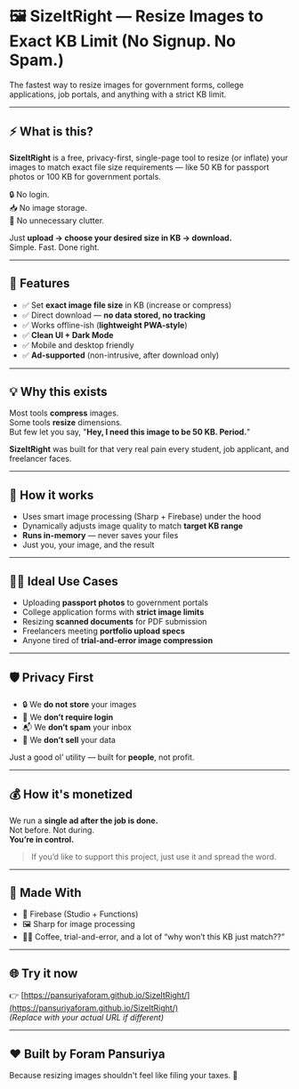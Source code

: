 # 🖼️ SizeItRight — Resize Images to Exact KB Limit (No Signup. No Spam.)

The fastest way to resize images for government forms, college applications, job portals, and anything with a strict KB limit.

---

## ⚡ What is this?

**SizeItRight** is a free, privacy-first, single-page tool to resize (or inflate) your images to match exact file size requirements — like 50 KB for passport photos or 100 KB for government portals.

🔒 No login.  
📥 No image storage.  
🧠 No unnecessary clutter.

Just **upload → choose your desired size in KB → download.**  
Simple. Fast. Done right.

---

## 🚀 Features

- ✅ Set **exact image file size** in KB (increase or compress)
- ✅ Direct download — **no data stored, no tracking**
- ✅ Works offline-ish (**lightweight PWA-style**)
- ✅ **Clean UI + Dark Mode**
- ✅ Mobile and desktop friendly
- ✅ **Ad-supported** (non-intrusive, after download only)

---

## 💡 Why this exists

Most tools **compress** images.  
Some tools **resize** dimensions.  
But few let you say, "**Hey, I need this image to be 50 KB. Period.**"

**SizeItRight** was built for that very real pain every student, job applicant, and freelancer faces.

---

## 🧠 How it works

- Uses smart image processing (Sharp + Firebase) under the hood
- Dynamically adjusts image quality to match **target KB range**
- **Runs in-memory** — never saves your files
- Just you, your image, and the result

---

## 👨‍🔬 Ideal Use Cases

- Uploading **passport photos** to government portals  
- College application forms with **strict image limits**  
- Resizing **scanned documents** for PDF submission  
- Freelancers meeting **portfolio upload specs**  
- Anyone tired of **trial-and-error image compression**

---

## 🛡️ Privacy First

- 🔒 We **do not store** your images  
- 🧾 We **don’t require login**  
- 📬 We **don’t spam** your inbox  
- 💼 We **don’t sell** your data  

Just a good ol’ utility — built for **people**, not profit.

---

## 💰 How it's monetized

We run a **single ad after the job is done.**  
Not before. Not during.  
**You’re in control.**

> If you’d like to support this project, just use it and spread the word.

---

## 📣 Made With

- 🧠 Firebase (Studio + Functions)  
- 🖼️ Sharp for image processing  
- 🧑‍💻 Coffee, trial-and-error, and a lot of “why won’t this KB just match??”

---

## 🌐 Try it now

👉 [https://pansuriyaforam.github.io/SizeItRight/](https://pansuriyaforam.github.io/SizeItRight/)  
_(Replace with your actual URL if different)_

---

## ❤️ Built by Foram Pansuriya

Because resizing images shouldn't feel like filing your taxes. 😤
